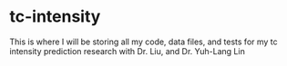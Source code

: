 # tc-intensity
This is where I will be storing all my code, data files, and tests for my tc intensity prediction research with Dr. Liu, and Dr. Yuh-Lang Lin
